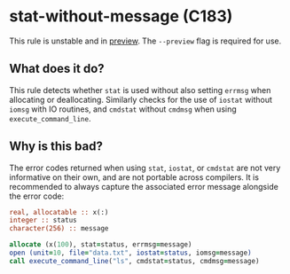 # stat-without-message (C183)
This rule is unstable and in [preview](../preview.md). The `--preview` flag is required for use.

## What does it do?
This rule detects whether `stat` is used without also setting `errmsg` when
allocating or deallocating. Similarly checks for the use of `iostat` without
`iomsg` with IO routines, and `cmdstat` without `cmdmsg` when using
`execute_command_line`.

## Why is this bad?
The error codes returned when using `stat`, `iostat`, or `cmdstat` are not
very informative on their own, and are not portable across compilers. It is
recommended to always capture the associated error message alongside the
error code:

```f90
real, allocatable :: x(:)
integer :: status
character(256) :: message

allocate (x(100), stat=status, errmsg=message)
open (unit=10, file="data.txt", iostat=status, iomsg=message)
call execute_command_line("ls", cmdstat=status, cmdmsg=message)
```

